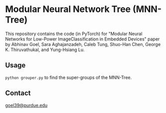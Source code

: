 # Modular Neural Network Tree (MNN-Tree)

This repository contains the code (in PyTorch) for "Modular Neural Networks for Low-Power ImageClassification in Embedded Devices" paper by Abhinav Goel, Sara Aghajanzadeh, Caleb Tung, Shuo-Han Chen, George K. Thiruvathukal, and Yung-Hsiang Lu.

## Usage
```python grouper.py``` to find the super-groups of the MNN-Tree.


## Contact
goel39@purdue.edu
